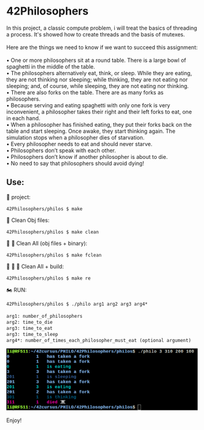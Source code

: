 # 42Philosophers

In this project, a classic compute problem, i will treat the basics of threading a process. 
It's showed how to create threads and the basis of mutexes. </br></br>
Here are the things we need to know if we want to succeed this assignment:<br/><br/>
• One or more philosophers sit at a round table.
There is a large bowl of spaghetti in the middle of the table.<br/>
• The philosophers alternatively eat, think, or sleep.
While they are eating, they are not thinking nor sleeping;
while thinking, they are not eating nor sleeping;
and, of course, while sleeping, they are not eating nor thinking.<br/>
• There are also forks on the table. There are as many forks as philosophers.<br/>
• Because serving and eating spaghetti with only one fork is very inconvenient, a
philosopher takes their right and their left forks to eat, one in each hand.<br/>
• When a philosopher has finished eating, they put their forks back on the table and
start sleeping. Once awake, they start thinking again. The simulation stops when
a philosopher dies of starvation.<br/>
• Every philosopher needs to eat and should never starve.<br/>
• Philosophers don’t speak with each other.<br/>
• Philosophers don’t know if another philosopher is about to die.<br/>
• No need to say that philosophers should avoid dying!<br/>

## Use:

🚧 project:<br/>
```
42Philosophers/philos $ make
```
🚿 Clean Obj files:<br/>
```
42Philosophers/philos $ make clean
```
🚿 🚿 Clean All (obj files + binary):<br/>
```
42Philosophers/philos $ make fclean
```
🚿 🚿 🚧 Clean All + build:<br/>
```
42Philosophers/philos $ make re
```
🏍 RUN:<br/>
```
42Philosophers/philos $ ./philo arg1 arg2 arg3 arg4*

arg1: number_of_philosophers
arg2: time_to_die
arg3: time_to_eat
arg3: time_to_sleep
arg4*: number_of_times_each_philosopher_must_eat (optional argument)
```

![philo](./philo_ex.png)

Enjoy!<br/>
